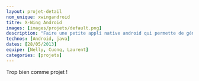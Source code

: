 ```yaml
---
layout: projet-detail
nom_unique: xwingandroid
titre: X-Wing Android
images: [images/projets/default.png]
description: "Faire une petite appli native android qui permette de générer des escadrilles X-Wing. On lui dit : on est 5 joueurs, on veut des escadrilles à 100 points et hop, elle propose une escadrille rebelle et une impériale."
technos: [Android, java]
dates: [28/05/2013]
equipe: [Nelly, Cuong, Laurent]
categories: [projets]
---
```

Trop bien comme projet !